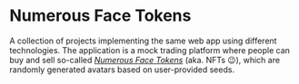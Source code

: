 # Numerous Face Tokens

A collection of projects implementing the same web app using different technologies. The application is a mock trading platform where people can buy and sell so-called [*Numerous Face Tokens*](https://github.com/tobloef/face-generator) (aka. NFTs 😉), which are randomly generated avatars based on user-provided seeds. 

